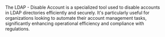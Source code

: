 The LDAP - Disable Account is a specialized tool used to disable accounts in LDAP directories efficiently and securely. It's particularly useful for organizations looking to automate their account management tasks, significantly enhancing operational efficiency and compliance with regulations.
